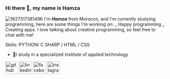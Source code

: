 ### Hi there 👋, my name is Hamza
![1627317381496](https://user-images.githubusercontent.com/94132737/141528916-72d0746e-dac5-4fb9-84db-642bf55e6799.jpg)
I'm **_Hamza_** from Morocco, and I'm currently studying programming, here are some things I'm working on: _ Happy programming _ Creating apps.
I love talking about creative programming, so feel free to chat with me!

Skills: PYTHON/ C SHARP / HTML / CSS

- 🌱I study in a specialized institute of applied technology 

[<img src='https://cdn.jsdelivr.net/npm/simple-icons@3.0.1/icons/github.svg' alt='github' height='40'>](https://github.com/HamzaELKHAMMY)  [<img src='https://cdn.jsdelivr.net/npm/simple-icons@3.0.1/icons/linkedin.svg' alt='linkedin' height='40'>](https://www.linkedin.com/in/hamza-elkhammy-74428a218/)  [<img src='https://cdn.jsdelivr.net/npm/simple-icons@3.0.1/icons/facebook.svg' alt='facebook' height='40'>](https://www.facebook.com/hamza.khammy)  [<img src='https://cdn.jsdelivr.net/npm/simple-icons@3.0.1/icons/instagram.svg' alt='instagram' height='40'>](https://www.instagram.com/hamza_elkhammy/)  


